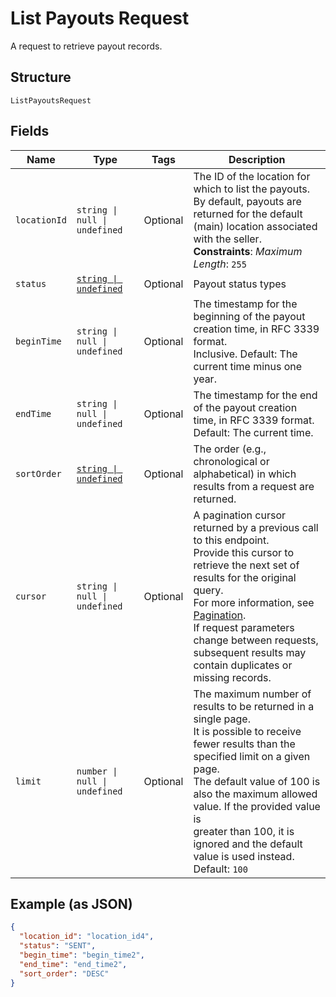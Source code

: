 <!-- Optimized: 2025-10-06 -->
<!-- RPM: 1.6.2.1.1.6.2.1_list-payouts-request_20251006 -->
<!-- Session: E2E RPM DNA Application -->
<!-- AOM: RND (Reggie & Dro) -->
<!-- COI: TECHNOLOGY -->
<!-- RPM: HIGH -->
<!-- ACTION: BUILD -->

# List Payouts Request

A request to retrieve payout records.

## Structure

`ListPayoutsRequest`

## Fields

| Name | Type | Tags | Description |
|  --- | --- | --- | --- |
| `locationId` | `string \| null \| undefined` | Optional | The ID of the location for which to list the payouts.<br>By default, payouts are returned for the default (main) location associated with the seller.<br>**Constraints**: *Maximum Length*: `255` |
| `status` | [`string \| undefined`](../../doc/models/payout-status.md) | Optional | Payout status types |
| `beginTime` | `string \| null \| undefined` | Optional | The timestamp for the beginning of the payout creation time, in RFC 3339 format.<br>Inclusive. Default: The current time minus one year. |
| `endTime` | `string \| null \| undefined` | Optional | The timestamp for the end of the payout creation time, in RFC 3339 format.<br>Default: The current time. |
| `sortOrder` | [`string \| undefined`](../../doc/models/sort-order.md) | Optional | The order (e.g., chronological or alphabetical) in which results from a request are returned. |
| `cursor` | `string \| null \| undefined` | Optional | A pagination cursor returned by a previous call to this endpoint.<br>Provide this cursor to retrieve the next set of results for the original query.<br>For more information, see [Pagination](https://developer.squareup.com/docs/build-basics/common-api-patterns/pagination).<br>If request parameters change between requests, subsequent results may contain duplicates or missing records. |
| `limit` | `number \| null \| undefined` | Optional | The maximum number of results to be returned in a single page.<br>It is possible to receive fewer results than the specified limit on a given page.<br>The default value of 100 is also the maximum allowed value. If the provided value is<br>greater than 100, it is ignored and the default value is used instead.<br>Default: `100` |

## Example (as JSON)

```json
{
  "location_id": "location_id4",
  "status": "SENT",
  "begin_time": "begin_time2",
  "end_time": "end_time2",
  "sort_order": "DESC"
}
```
